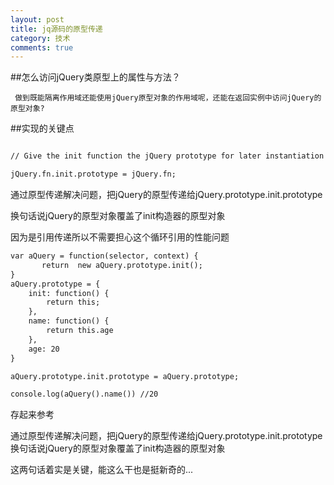 ```yaml
---
layout: post
title: jq源码的原型传递
category: 技术
comments: true
---
```


##怎么访问jQuery类原型上的属性与方法？

     做到既能隔离作用域还能使用jQuery原型对象的作用域呢，还能在返回实例中访问jQuery的原型对象?

##实现的关键点

```html

// Give the init function the jQuery prototype for later instantiation

jQuery.fn.init.prototype = jQuery.fn;

```

通过原型传递解决问题，把jQuery的原型传递给jQuery.prototype.init.prototype

换句话说jQuery的原型对象覆盖了init构造器的原型对象

因为是引用传递所以不需要担心这个循环引用的性能问题

```html
var aQuery = function(selector, context) {
       return  new aQuery.prototype.init();
}
aQuery.prototype = {
    init: function() {
        return this;
    },
    name: function() {
        return this.age
    },
    age: 20
}

aQuery.prototype.init.prototype = aQuery.prototype;

console.log(aQuery().name()) //20

```

存起来参考

通过原型传递解决问题，把jQuery的原型传递给jQuery.prototype.init.prototype
换句话说jQuery的原型对象覆盖了init构造器的原型对象

这两句话着实是关键，能这么干也是挺新奇的...

